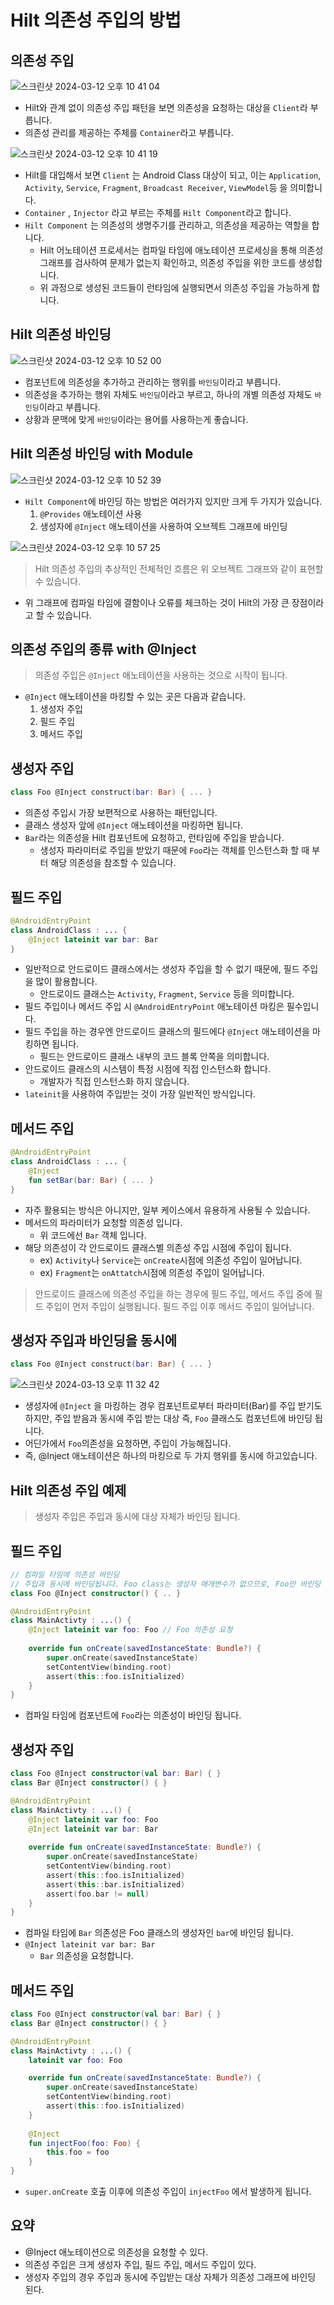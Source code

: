 # Hilt 의존성 주입의 방법

## 의존성 주입

![스크린샷 2024-03-12 오후 10 41 04](https://github.com/jiwon2724/TIL/assets/70135188/6ef13260-a12c-46e6-a9b6-a510dc651757)


- Hilt와 관계 없이 의존성 주입 패턴을 보면 의존성을 요청하는 대상을 `Client`라 부릅니다.
- 의존성 관리를 제공하는 주체를 `Container`라고 부릅니다.

![스크린샷 2024-03-12 오후 10 41 19](https://github.com/jiwon2724/TIL/assets/70135188/0a088163-644d-4513-bee2-845cf614e1a6)


- Hilt를 대입해서 보면 `Client` 는 Android Class 대상이 되고, 이는 `Application`, `Activity`, `Service`, `Fragment`, `Broadcast Receiver`, `ViewModel`등 을 의미합니다.
- `Container` , `Injector` 라고 부르는 주체를 `Hilt Component`라고 합니다.
- `Hilt Component` 는 의존성의 생명주기를 관리하고, 의존성을 제공하는 역할을 합니다.
    - Hilt 어노테이션 프로세서는 컴파일 타임에 애노테이션 프로세싱을 통해 의존성 그래프를 검사하여 문제가 없는지 확인하고, 의존성 주입을 위한 코드를 생성합니다.
    - 위 과정으로 생성된 코드들이 런타임에 실행되면서 의존성 주입을 가능하게 합니다.

## Hilt 의존성 바인딩

![스크린샷 2024-03-12 오후 10 52 00](https://github.com/jiwon2724/TIL/assets/70135188/dd1ae86a-cc2a-45e5-9cfc-9f18e7d7f2fe)


- 컴포넌트에 의존성을 추가하고 관리하는 행위를 `바인딩`이라고 부릅니다.
- 의존성을 추가하는 행위 자체도 `바인딩`이라고 부르고, 하나의 개별 의존성 자체도 `바인딩`이라고 부릅니다.
- 상황과 문맥에 맞게 `바인딩`이라는 용어를 사용하는게 좋습니다.

## Hilt 의존성 바인딩 with Module

![스크린샷 2024-03-12 오후 10 52 39](https://github.com/jiwon2724/TIL/assets/70135188/c54be4b4-f4df-40ca-ae4b-aaed609c4b30)


- `Hilt Component`에 바인딩 하는 방법은 여러가지 있지만 크게 두 가지가 있습니다.
    1. `@Provides` 애노테이션 사용
    2. 생성자에 `@Inject` 애노테이션을 사용하여 오브젝트 그래프에 바인딩

![스크린샷 2024-03-12 오후 10 57 25](https://github.com/jiwon2724/TIL/assets/70135188/7d4de06c-1748-4c55-b6a8-7b031b319ad2)


> Hilt 의존성 주입의 추상적인 전체적인 흐름은 위 오브젝트 그래프와 같이 표현할 수 있습니다.
> 
- 위 그래프에 컴파일 타임에 결함이나 오류를 체크하는 것이 Hilt의 가장 큰 장점이라고 할 수 있습니다.

## 의존성 주입의 종류 with @Inject

> 의존성 주입은 `@Inject` 애노테이션을 사용하는 것으로 시작이 됩니다.
> 
- `@Inject` 애노테이션을 마킹할 수 있는 곳은 다음과 같습니다.
    1. 생성자 주입
    2. 필드 주입
    3. 메서드 주입

## 생성자 주입

```kotlin
class Foo @Inject construct(bar: Bar) { ... }
```

- 의존성 주입시 가장 보편적으로 사용하는 패턴입니다.
- 클래스 생성자 앞에 `@Inject` 애노테이션을 마킹하면 됩니다.
- `Bar`라는 의존성을 Hilt 컴포넌트에 요청하고, 런타임에 주입을 받습니다.
    - 생성자 파라미터로 주입을 받았기 때문에 `Foo`라는 객체를 인스턴스화 할 때 부터 해당 의존성을 참조할 수 있습니다.

## 필드 주입

```kotlin
@AndroidEntryPoint
class AndroidClass : ... {
    @Inject lateinit var bar: Bar
}
```

- 일반적으로 안드로이드 클래스에서는 생성자 주입을 할 수 없기 때문에, 필드 주입을 많이 활용합니다.
    - 안드로이드 클래스는 `Activity`, `Fragment`, `Service` 등을 의미합니다.
- 필드 주입이나 메서드 주입 시 `@AndroidEntryPoint` 애노테이션 마킹은 필수입니다.
- 필드 주입을 하는 경우엔 안드로이드 클래스의 필드에다 `@Inject` 애노테이션을 마킹하면 됩니다.
    - 필드는 안드로이드 클래스 내부의 코드 블록 안쪽을 의미합니다.
- 안드로이드 클래스의 시스템이 특정 시점에 직접 인스턴스화 합니다.
    - 개발자가 직접 인스턴스화 하지 않습니다.
- `lateinit`을 사용하여 주입받는 것이 가장 일반적인 방식입니다.

## 메서드 주입

```kotlin
@AndroidEntryPoint
class AndroidClass : ... {
    @Inject
    fun setBar(bar: Bar) { ... }
}
```

- 자주 활용되는 방식은 아니지만, 일부 케이스에서 유용하게 사용될 수 있습니다.
- 메서드의 파라미터가 요청할 의존성 입니다.
    - 위 코드에선 `Bar` 객체 입니다.
- 해당 의존성이 각 안드로이드 클래스별 의존성 주입 시점에 주입이 됩니다.
    - ex) `Activity`나 `Service`는 `onCreate`시점에 의존성 주입이 일어납니다.
    - ex) `Fragment`는 `onAttatch`시점에 의존성 주입이 일어납니다.

> 안드로이드 클래스에 의존성 주입을 하는 경우에 필드 주입, 메서드 주입 중에 필드 주입이 먼저 주입이 실행됩니다. 필드 주입 이후 메서드 주입이 일어납니다.
> 

## 생성자 주입과 바인딩을 동시에

```kotlin
class Foo @Inject construct(bar: Bar) { ... }
```
![스크린샷 2024-03-13 오후 11 32 42](https://github.com/jiwon2724/TIL/assets/70135188/75bf1aab-6467-4bb0-969d-49b09a020b90)

- 생성자에 `@Inject` 을 마킹하는 경우 컴포넌트로부터 파라미터(Bar)를 주입 받기도 하지만, 주입 받음과 동시에 주입 받는 대상 즉, `Foo` 클래스도 컴포넌트에 바인딩 됩니다.
- 어딘가에서 `Foo`의존성을 요청하면, 주입이 가능해집니다.
- 즉, @Inject 애노테이션은 하나의 마킹으로 두 가지 행위를 동시에 하고있습니다.

## Hilt 의존성 주입 예제

> 생성자 주입은 주입과 동시에 대상 자체가 바인딩 됩니다.
> 

## 필드 주입

```kotlin
// 컴파일 타임에 의존성 바인딩
// 주입과 동시에 바인딩됩니다. Foo class는 생성자 매개변수가 없으므로, Foo만 바인딩 됩니다.
class Foo @Inject constructor() { .. } 

@AndroidEntryPoint
class MainActivty : ...() {
    @Inject lateinit var foo: Foo // Foo 의존성 요청
			
    override fun onCreate(savedInstanceState: Bundle?) {
        super.onCreate(savedInstanceState)
        setContentView(binding.root)
        assert(this::foo.isInitialized)
    }
}
```

- 컴파일 타임에 컴포넌트에 `Foo`라는 의존성이 바인딩 됩니다.

## 생성자 주입

```kotlin
class Foo @Inject constructor(val bar: Bar) { }
class Bar @Inject constructor() { }

@AndroidEntryPoint
class MainActivty : ...() {
    @Inject lateinit var foo: Foo
    @Inject lateinit var bar: Bar
			
    override fun onCreate(savedInstanceState: Bundle?) {
        super.onCreate(savedInstanceState)
        setContentView(binding.root)
        assert(this::foo.isInitialized)
        assert(this::bar.isInitialized)
        assert(foo.bar != null)
    }
}
```

- 컴파일 타임에 `Bar` 의존성은 Foo 클래스의 생성자인 `bar`에 바인딩 됩니다.
- `@Inject lateinit var bar: Bar`
    - `Bar` 의존성을 요청합니다.

## 메서드 주입

```kotlin
class Foo @Inject constructor(val bar: Bar) { } 
class Bar @Inject constructor() { }

@AndroidEntryPoint
class MainActivty : ...() {
    lateinit var foo: Foo

    override fun onCreate(savedInstanceState: Bundle?) {
        super.onCreate(savedInstanceState)
        setContentView(binding.root)
        assert(this::foo.isInitialized)
    }
    
    @Inject
    fun injectFoo(foo: Foo) {
        this.foo = foo
    }
}
```

- `super.onCreate` 호출 이후에 의존성 주입이 `injectFoo` 에서 발생하게 됩니다.

## 요약

- @Inject 애노테이션으로 의존성을 요청할 수 있다.
- 의존성 주입은 크게 생성자 주입, 필드 주입, 메서드 주입이 있다.
- 생성자 주입의 경우 주입과 동시에 주입받는 대상 자체가 의존성 그래프에 바인딩 된다.
